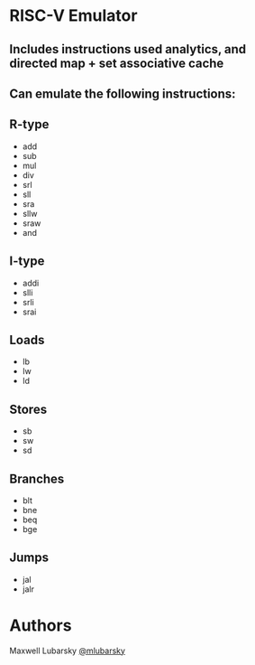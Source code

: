 # RISC-V Emulator
## Includes instructions used analytics, and directed map + set associative cache

## Can emulate the following instructions:
## R-type
- add
- sub
- mul
- div
- srl
- sll
- sra
- sllw
- sraw
- and

## I-type
- addi
- slli
- srli
- srai

## Loads
- lb
- lw
- ld

## Stores
- sb
- sw
- sd

## Branches
- blt
- bne
- beq
- bge

## Jumps
- jal
- jalr

# Authors
Maxwell Lubarsky [@mlubarsky](https://github.com/mlubarsky)
